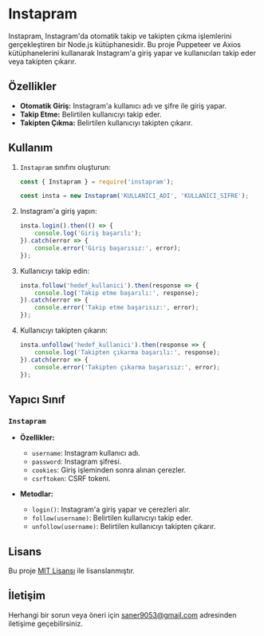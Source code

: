 # Instapram

Instapram, Instagram'da otomatik takip ve takipten çıkma işlemlerini gerçekleştiren bir Node.js kütüphanesidir. Bu proje Puppeteer ve Axios kütüphanelerini kullanarak Instagram'a giriş yapar ve kullanıcıları takip eder veya takipten çıkarır.

## Özellikler

- **Otomatik Giriş:** Instagram'a kullanıcı adı ve şifre ile giriş yapar.
- **Takip Etme:** Belirtilen kullanıcıyı takip eder.
- **Takipten Çıkma:** Belirtilen kullanıcıyı takipten çıkarır.

## Kullanım

1. `Instapram` sınıfını oluşturun:
    ```javascript
    const { Instapram } = require('instapram');

    const insta = new Instapram('KULLANICI_ADI', 'KULLANICI_SIFRE');
    ```

2. Instagram'a giriş yapın:
    ```javascript
    insta.login().then(() => {
        console.log('Giriş başarılı');
    }).catch(error => {
        console.error('Giriş başarısız:', error);
    });
    ```

3. Kullanıcıyı takip edin:
    ```javascript
    insta.follow('hedef_kullanici').then(response => {
        console.log('Takip etme başarılı:', response);
    }).catch(error => {
        console.error('Takip etme başarısız:', error);
    });
    ```

4. Kullanıcıyı takipten çıkarın:
    ```javascript
    insta.unfollow('hedef_kullanici').then(response => {
        console.log('Takipten çıkarma başarılı:', response);
    }).catch(error => {
        console.error('Takipten çıkarma başarısız:', error);
    });
    ```

## Yapıcı Sınıf

### `Instapram`

- **Özellikler:**
  - `username`: Instagram kullanıcı adı.
  - `password`: Instagram şifresi.
  - `cookies`: Giriş işleminden sonra alınan çerezler.
  - `csrftoken`: CSRF tokeni.

- **Metodlar:**
  - `login()`: Instagram'a giriş yapar ve çerezleri alır.
  - `follow(username)`: Belirtilen kullanıcıyı takip eder.
  - `unfollow(username)`: Belirtilen kullanıcıyı takipten çıkarır.

## Lisans

Bu proje [MIT Lisansı](LICENSE) ile lisanslanmıştır.

## İletişim

Herhangi bir sorun veya öneri için [saner9053@gmail.com](mailto:saner9053@gmail.com) adresinden iletişime geçebilirsiniz.

